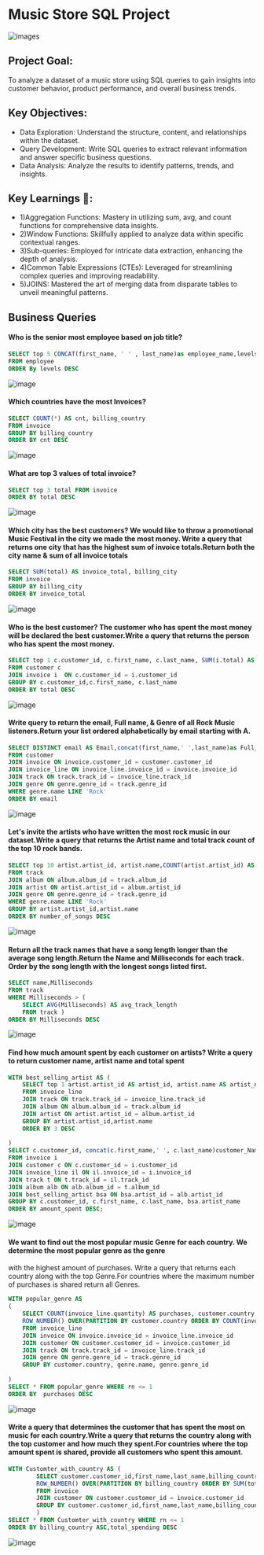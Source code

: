 # Music Store SQL Project 
![images](https://github.com/user-attachments/assets/48267df0-ab9d-4d06-83fe-31b59547c23a)

## Project Goal:
To analyze a dataset of a music store using SQL queries to gain insights into customer behavior, product performance, and overall business trends.

## Key Objectives:

- Data Exploration: Understand the structure, content, and relationships within the dataset.
- Query Development: Write SQL queries to extract relevant information and answer specific business questions.
- Data Analysis: Analyze the results to identify patterns, trends, and insights.

## Key Learnings 📝:

- 1)Aggregation Functions: Mastery in utilizing sum, avg, and count functions for comprehensive data insights.
- 2)Window Functions: Skillfully applied to analyze data within specific contextual ranges.
- 3)Sub-queries: Employed for intricate data extraction, enhancing the depth of analysis.
- 4)Common Table Expressions (CTEs): Leveraged for streamlining complex queries and improving readability.
- 5)JOINS: Mastered the art of merging data from disparate tables to unveil meaningful patterns.

## Business Queries

#### Who is the senior most employee based on job title?
```sql
SELECT top 5 CONCAT(first_name, ' ' , last_name)as employee_name,levels,title,reports_to
FROM employee
ORDER By levels DESC
```
![image](https://github.com/user-attachments/assets/c4eec697-4d43-4128-a5b5-f1785c96d8f0)

#### Which countries have the most Invoices? 
```sql
SELECT COUNT(*) AS cnt, billing_country 
FROM invoice
GROUP BY billing_country
ORDER BY cnt DESC
```
![image](https://github.com/user-attachments/assets/e03a7d3f-1098-48fa-9aa2-2807028022a9)

#### What are top 3 values of total invoice? 
```sql
SELECT top 3 total FROM invoice
ORDER BY total DESC
```
![image](https://github.com/user-attachments/assets/2535936e-8f92-4fde-bbed-f7042bd936f8)

#### Which city has the best customers? We would like to throw a promotional Music Festival in the city we made the most money. Write a query that returns one city that has the highest sum of invoice totals.Return both the city name & sum of all invoice totals
```sql
SELECT SUM(total) AS invoice_total, billing_city 
FROM invoice
GROUP BY billing_city
ORDER BY invoice_total
```
![image](https://github.com/user-attachments/assets/8e42ed34-2204-4031-9367-bf935e02960a)

#### Who is the best customer? The customer who has spent the most money will be declared the best customer.Write a query that returns the person who has spent the most money.
```sql
SELECT top 1 c.customer_id, c.first_name, c.last_name, SUM(i.total) AS total
FROM customer c 
JOIN invoice i  ON c.customer_id = i.customer_id
GROUP BY c.customer_id,c.first_name, c.last_name
ORDER BY total DESC
```
![image](https://github.com/user-attachments/assets/6ac4a8e9-453b-4ed6-9cee-39aa8b5b57c5)

#### Write query to return the email, Full name, & Genre of all Rock Music listeners.Return your list ordered alphabetically by email starting with A.

```sql
SELECT DISTINCT email AS Email,concat(first_name,' ',last_name)as Full_Name, genre.name AS Name
FROM customer
JOIN invoice ON invoice.customer_id = customer.customer_id
JOIN invoice_line ON invoice_line.invoice_id = invoice.invoice_id
JOIN track ON track.track_id = invoice_line.track_id
JOIN genre ON genre.genre_id = track.genre_id
WHERE genre.name LIKE 'Rock'
ORDER BY email
```
![image](https://github.com/user-attachments/assets/f2eaf83e-b36f-4477-b116-134ec53ef5c8)

#### Let's invite the artists who have written the most rock music in our dataset.Write a query that returns the Artist name and total track count of the top 10 rock bands.
```sql
SELECT top 10 artist.artist_id, artist.name,COUNT(artist.artist_id) AS number_of_songs
FROM track
JOIN album ON album.album_id = track.album_id
JOIN artist ON artist.artist_id = album.artist_id
JOIN genre ON genre.genre_id = track.genre_id
WHERE genre.name LIKE 'Rock'
GROUP BY artist.artist_id,artist.name
ORDER BY number_of_songs DESC
```
![image](https://github.com/user-attachments/assets/35e8325c-44e0-481d-a3a7-250e25e49820)

#### Return all the track names that have a song length longer than the average song length.Return the Name and Milliseconds for each track. Order by the song length with the longest songs listed first.
```sql
SELECT name,Milliseconds
FROM track
WHERE Milliseconds > (
	SELECT AVG(Milliseconds) AS avg_track_length
	FROM track )
ORDER BY Milliseconds DESC
```
![image](https://github.com/user-attachments/assets/c2891dfc-ae4d-477d-be28-ef7d9667e44f)

#### Find how much amount spent by each customer on artists? Write a query to return customer name, artist name and total spent
```sql
WITH best_selling_artist AS (
	SELECT top 1 artist.artist_id AS artist_id, artist.name AS artist_name, SUM(invoice_line.unit_price*invoice_line.quantity) AS total_sales
	FROM invoice_line
	JOIN track ON track.track_id = invoice_line.track_id
	JOIN album ON album.album_id = track.album_id
	JOIN artist ON artist.artist_id = album.artist_id
	GROUP BY artist.artist_id,artist.name
	ORDER BY 3 DESC
	
)
SELECT c.customer_id, concat(c.first_name,' ', c.last_name)customer_Name, bsa.artist_name, SUM(il.unit_price*il.quantity) AS amount_spent
FROM invoice i
JOIN customer c ON c.customer_id = i.customer_id
JOIN invoice_line il ON il.invoice_id = i.invoice_id
JOIN track t ON t.track_id = il.track_id
JOIN album alb ON alb.album_id = t.album_id
JOIN best_selling_artist bsa ON bsa.artist_id = alb.artist_id
GROUP BY c.customer_id, c.first_name, c.last_name, bsa.artist_name
ORDER BY amount_spent DESC;
```
![image](https://github.com/user-attachments/assets/b047c4de-0c4c-4986-8a3f-0ed0d6e41600)

####  We want to find out the most popular music Genre for each country. We determine the most popular genre as the genre 
with the highest amount of purchases. Write a query that returns each country along with the top Genre.For countries where the maximum number of purchases is shared return all Genres.

```sql
WITH popular_genre AS 
(
    SELECT COUNT(invoice_line.quantity) AS purchases, customer.country, genre.name, genre.genre_id, 
	ROW_NUMBER() OVER(PARTITION BY customer.country ORDER BY COUNT(invoice_line.quantity) DESC) AS rn 
    FROM invoice_line 
	JOIN invoice ON invoice.invoice_id = invoice_line.invoice_id
	JOIN customer ON customer.customer_id = invoice.customer_id
	JOIN track ON track.track_id = invoice_line.track_id
	JOIN genre ON genre.genre_id = track.genre_id
	GROUP BY customer.country, genre.name, genre.genre_id
	
)
SELECT * FROM popular_genre WHERE rn <= 1
ORDER BY  purchases DESC
```
![image](https://github.com/user-attachments/assets/38db0181-50cc-4258-b2d8-eb0da31efc65)

#### Write a query that determines the customer that has spent the most on music for each country.Write a query that returns the country along with the top customer and how much they spent.For countries where the top amount spent is shared, provide all customers who spent this amount.

```sql
WITH Customter_with_country AS (
		SELECT customer.customer_id,first_name,last_name,billing_country,SUM(total) AS total_spending,
	    ROW_NUMBER() OVER(PARTITION BY billing_country ORDER BY SUM(total) DESC) AS rn 
		FROM invoice
		JOIN customer ON customer.customer_id = invoice.customer_id
		GROUP BY customer.customer_id,first_name,last_name,billing_country
		)
SELECT * FROM Customter_with_country WHERE rn <= 1
ORDER BY billing_country ASC,total_spending DESC
```
![image](https://github.com/user-attachments/assets/82de4316-cfcb-4a58-bdff-5254a24bd778)







